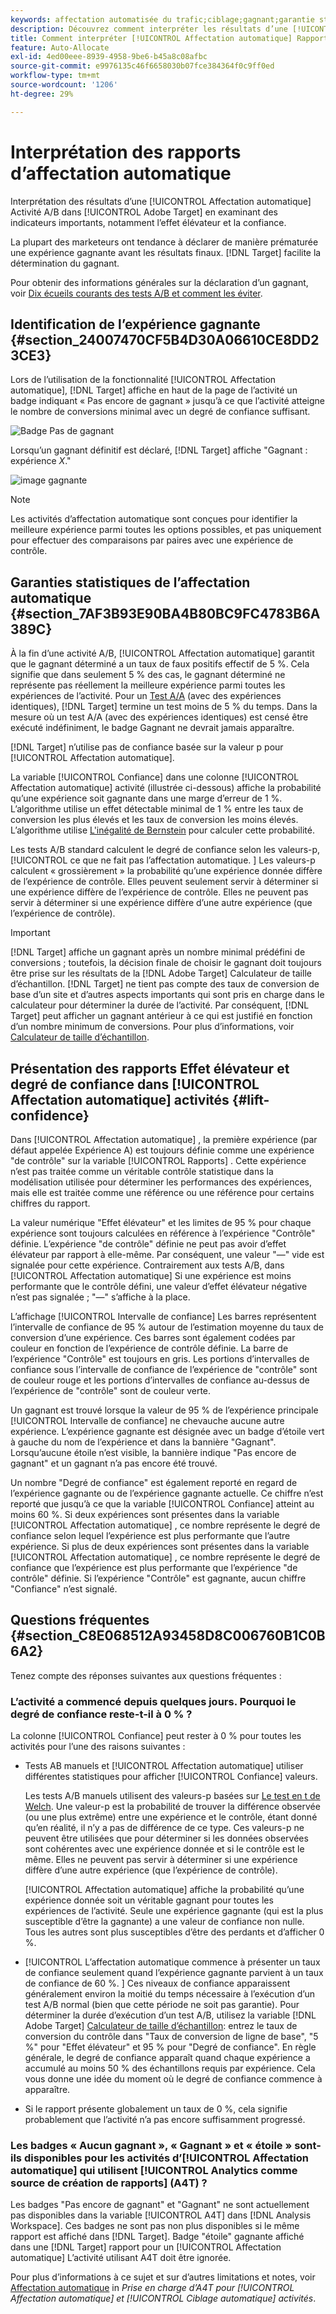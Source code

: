 ```yaml
---
keywords: affectation automatisée du trafic;ciblage;gagnant;garantie statistique;confiance;déterminer gagnant;effet élévateur;confiance;défaut;expérience par défaut;affectation automatique;affectation automatique
description: Découvrez comment interpréter les résultats d’une [!UICONTROL Affectation automatique] Activité A/B dans Adobe [!DNL Target] en examinant des indicateurs importants, notamment l’effet élévateur et la confiance.
title: Comment interpréter [!UICONTROL Affectation automatique] Rapports ?
feature: Auto-Allocate
exl-id: 4ed00eee-8939-4958-9be6-b45a8c08afbc
source-git-commit: e9976135c46f6658030b07fce384364f0c9ff0ed
workflow-type: tm+mt
source-wordcount: '1206'
ht-degree: 29%

---
```


# Interprétation des rapports d’affectation automatique

Interprétation des résultats d’une [!UICONTROL Affectation automatique] Activité A/B dans [!UICONTROL Adobe Target] en examinant des indicateurs importants, notamment l’effet élévateur et la confiance.

La plupart des marketeurs ont tendance à déclarer de manière prématurée une expérience gagnante avant les résultats finaux. [!DNL Target] facilite la détermination du gagnant.

Pour obtenir des informations générales sur la déclaration d’un gagnant, voir [Dix écueils courants des tests A/B et comment les éviter](/help/main/c-activities/t-test-ab/common-ab-testing-pitfalls.md).

## Identification de l’expérience gagnante {#section_24007470CF5B4D30A06610CE8DD23CE3}

Lors de l’utilisation de la fonctionnalité [!UICONTROL Affectation automatique], [!DNL Target] affiche en haut de la page de l’activité un badge indiquant « Pas encore de gagnant » jusqu’à ce que l’activité atteigne le nombre de conversions minimal avec un degré de confiance suffisant.

![Badge Pas de gagnant](/help/main/c-activities/automated-traffic-allocation/assets/no-winner.png)

Lorsqu’un gagnant définitif est déclaré, [!DNL Target] affiche &quot;Gagnant : expérience *X*.&quot;

![image gagnante](assets/winner.png)

>[!NOTE]
>
>Les activités d’affectation automatique sont conçues pour identifier la meilleure expérience parmi toutes les options possibles, et pas uniquement pour effectuer des comparaisons par paires avec une expérience de contrôle.

## Garanties statistiques de l’affectation automatique {#section_7AF3B93E90BA4B80BC9FC4783B6A389C}

À la fin d’une activité A/B, [!UICONTROL Affectation automatique] garantit que le gagnant déterminé a un taux de faux positifs effectif de 5 %. Cela signifie que dans seulement 5 % des cas, le gagnant déterminé ne représente pas réellement la meilleure expérience parmi toutes les expériences de l’activité. Pour un [Test A/A](/help/main/c-activities/t-test-ab/aa-testing.md) (avec des expériences identiques), [!DNL Target] termine un test moins de 5 % du temps. Dans la mesure où un test A/A (avec des expériences identiques) est censé être exécuté indéfiniment, le badge Gagnant ne devrait jamais apparaître.

[!DNL Target] n’utilise pas de confiance basée sur la valeur p pour [!UICONTROL Affectation automatique].

La variable [!UICONTROL Confiance] dans une colonne [!UICONTROL Affectation automatique] activité (illustrée ci-dessous) affiche la probabilité qu’une expérience soit gagnante dans une marge d’erreur de 1 %. L’algorithme utilise un effet détectable minimal de 1 % entre les taux de conversion les plus élevés et les taux de conversion les moins élevés. L’algorithme utilise [L&#39;inégalité de Bernstein](https://en.wikipedia.org/wiki/Bernstein_inequalities_%28probability_theory%29) pour calculer cette probabilité.

Les tests A/B standard calculent le degré de confiance selon les valeurs-p, [!UICONTROL ce que ne fait pas l’affectation automatique. ] Les valeurs-p calculent « grossièrement » la probabilité qu’une expérience donnée diffère de l’expérience de contrôle. Elles peuvent seulement servir à déterminer si une expérience diffère de l’expérience de contrôle. Elles ne peuvent pas servir à déterminer si une expérience diffère d’une autre expérience (que l’expérience de contrôle).

>[!IMPORTANT]
>
>[!DNL Target] affiche un gagnant après un nombre minimal prédéfini de conversions ; toutefois, la décision finale de choisir le gagnant doit toujours être prise sur les résultats de la [!DNL Adobe Target] Calculateur de taille d’échantillon. [!DNL Target] ne tient pas compte des taux de conversion de base d’un site et d’autres aspects importants qui sont pris en charge dans le calculateur pour déterminer la durée de l’activité. Par conséquent, [!DNL Target] peut afficher un gagnant antérieur à ce qui est justifié en fonction d’un nombre minimum de conversions. Pour plus d’informations, voir [Calculateur de taille d’échantillon](/help/main/c-activities/t-test-ab/sample-size-determination.md#section_6B8725BD704C4AFE939EF2A6B6E834E6).

## Présentation des rapports Effet élévateur et degré de confiance dans [!UICONTROL Affectation automatique] activités {#lift-confidence}

Dans [!UICONTROL Affectation automatique] , la première expérience (par défaut appelée Expérience A) est toujours définie comme une expérience &quot;de contrôle&quot; sur la variable [!UICONTROL Rapports] . Cette expérience n’est pas traitée comme un véritable contrôle statistique dans la modélisation utilisée pour déterminer les performances des expériences, mais elle est traitée comme une référence ou une référence pour certains chiffres du rapport.

La valeur numérique &quot;Effet élévateur&quot; et les limites de 95 % pour chaque expérience sont toujours calculées en référence à l’expérience &quot;Contrôle&quot; définie. L’expérience &quot;de contrôle&quot; définie ne peut pas avoir d’effet élévateur par rapport à elle-même. Par conséquent, une valeur &quot;—&quot; vide est signalée pour cette expérience. Contrairement aux tests A/B, dans [!UICONTROL Affectation automatique] Si une expérience est moins performante que le contrôle défini, une valeur d’effet élévateur négative n’est pas signalée ; &quot;—&quot; s’affiche à la place.

L’affichage [!UICONTROL Intervalle de confiance] Les barres représentent l’intervalle de confiance de 95 % autour de l’estimation moyenne du taux de conversion d’une expérience. Ces barres sont également codées par couleur en fonction de l’expérience de contrôle définie. La barre de l’expérience &quot;Contrôle&quot; est toujours en gris. Les portions d’intervalles de confiance sous l’intervalle de confiance de l’expérience de &quot;contrôle&quot; sont de couleur rouge et les portions d’intervalles de confiance au-dessus de l’expérience de &quot;contrôle&quot; sont de couleur verte.

Un gagnant est trouvé lorsque la valeur de 95 % de l’expérience principale [!UICONTROL Intervalle de confiance] ne chevauche aucune autre expérience. L’expérience gagnante est désignée avec un badge d’étoile vert à gauche du nom de l’expérience et dans la bannière &quot;Gagnant&quot;. Lorsqu’aucune étoile n’est visible, la bannière indique &quot;Pas encore de gagnant&quot; et un gagnant n’a pas encore été trouvé.

Un nombre &quot;Degré de confiance&quot; est également reporté en regard de l’expérience gagnante ou de l’expérience gagnante actuelle. Ce chiffre n’est reporté que jusqu’à ce que la variable [!UICONTROL Confiance] atteint au moins 60 %. Si deux expériences sont présentes dans la variable [!UICONTROL Affectation automatique] , ce nombre représente le degré de confiance selon lequel l’expérience est plus performante que l’autre expérience. Si plus de deux expériences sont présentes dans la variable [!UICONTROL Affectation automatique] , ce nombre représente le degré de confiance que l’expérience est plus performante que l’expérience &quot;de contrôle&quot; définie. Si l’expérience &quot;Contrôle&quot; est gagnante, aucun chiffre &quot;Confiance&quot; n’est signalé.

## Questions fréquentes {#section_C8E068512A93458D8C006760B1C0B6A2}

Tenez compte des réponses suivantes aux questions fréquentes :

### L’activité a commencé depuis quelques jours. Pourquoi le degré de confiance reste-t-il à 0 % ?

La colonne [!UICONTROL Confiance] peut rester à 0 % pour toutes les activités pour l’une des raisons suivantes :

* Tests AB manuels et [!UICONTROL Affectation automatique] utiliser différentes statistiques pour afficher [!UICONTROL Confiance] valeurs.

  Les tests A/B manuels utilisent des valeurs-p basées sur [Le test en t de Welch](https://en.wikipedia.org/wiki/Welch%27s_t-test). Une valeur-p est la probabilité de trouver la différence observée (ou une plus extrême) entre une expérience et le contrôle, étant donné qu’en réalité, il n’y a pas de différence de ce type. Ces valeurs-p ne peuvent être utilisées que pour déterminer si les données observées sont cohérentes avec une expérience donnée et si le contrôle est le même. Elles ne peuvent pas servir à déterminer si une expérience diffère d’une autre expérience (que l’expérience de contrôle).

  [!UICONTROL Affectation automatique] affiche la probabilité qu’une expérience donnée soit un véritable gagnant pour toutes les expériences de l’activité. Seule une expérience gagnante (qui est la plus susceptible d’être la gagnante) a une valeur de confiance non nulle. Tous les autres sont plus susceptibles d’être des perdants et d’afficher 0 %.

* [!UICONTROL L’affectation automatique commence à présenter un taux de confiance seulement quand l’expérience gagnante parvient à un taux de confiance de 60 %. ] Ces niveaux de confiance apparaissent généralement environ la moitié du temps nécessaire à l’exécution d’un test A/B normal (bien que cette période ne soit pas garantie). Pour déterminer la durée d’exécution d’un test A/B, utilisez la variable [!DNL Adobe Target] [Calculateur de taille d’échantillon](/help/main/c-activities/t-test-ab/sample-size-determination.md#section_6B8725BD704C4AFE939EF2A6B6E834E6): entrez le taux de conversion du contrôle dans &quot;Taux de conversion de ligne de base&quot;, &quot;5 %&quot; pour &quot;Effet élévateur&quot; et 95 % pour &quot;Degré de confiance&quot;. En règle générale, le degré de confiance apparaît quand chaque expérience a accumulé au moins 50 % des échantillons requis par expérience. Cela vous donne une idée du moment où le degré de confiance commence à apparaître.

* Si le rapport présente globalement un taux de 0 %, cela signifie probablement que l’activité n’a pas encore suffisamment progressé.

### Les badges « Aucun gagnant », « Gagnant » et « étoile » sont-ils disponibles pour les activités dʼ[!UICONTROL Affectation automatique] qui utilisent [!UICONTROL Analytics comme source de création de rapports] (A4T) ?

Les badges &quot;Pas encore de gagnant&quot; et &quot;Gagnant&quot; ne sont actuellement pas disponibles dans la variable [!UICONTROL A4T] dans [!DNL Analysis Workspace]. Ces badges ne sont pas non plus disponibles si le même rapport est affiché dans [!DNL Target]. Badge &quot;étoile&quot; gagnante affiché dans une [!DNL Target] rapport pour un [!UICONTROL Affectation automatique] L’activité utilisant A4T doit être ignorée.

Pour plus d’informations à ce sujet et sur d’autres limitations et notes, voir [Affectation automatique](/help/main/c-integrating-target-with-mac/a4t/a4t-at-aa.md#aa) in *Prise en charge d’A4T pour [!UICONTROL Affectation automatique] et [!UICONTROL Ciblage automatique] activités*.


